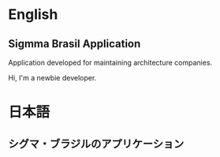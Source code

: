 # English

## Sigmma Brasil Application
Application developed for maintaining architecture companies.

Hi, I'm a newbie developer.


# 日本語
## シグマ・ブラジルのアプリケーション
 
 
